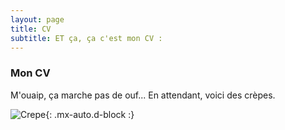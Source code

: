 ```yaml
---
layout: page
title: CV
subtitle: ET ça, ça c'est mon CV : 
---
```


### Mon CV
M'ouaip, ça marche pas de ouf...
En attendant, voici des crèpes.

![Crepe](https://s3-media3.fl.yelpcdn.com/bphoto/cQ1Yoa75m2yUFFbY2xwuqw/348s.jpg){: .mx-auto.d-block :}
